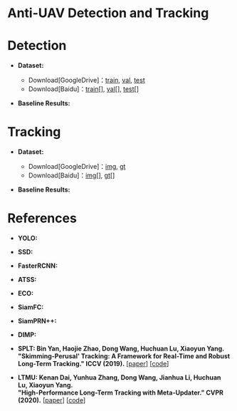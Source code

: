 # Anti-UAV Detection and Tracking

# Detection
* **Dataset:**

  * Download[GoogleDrive]：[train](), [val](), [test]()
  * Download[Baidu]：[train]()[], [val]()[], [test]()[]

* **Baseline Results:**

# Tracking
* **Dataset:**

  * Download[GoogleDrive]：[img](), [gt]()
  * Download[Baidu]：[img]()[], [gt]()[]
* **Baseline Results:**

# References

* **YOLO:**

* **SSD:**

* **FasterRCNN:**

* **ATSS:**

* **ECO:**

* **SiamFC:** 

* **SiamPRN++:**  

* **DIMP:**

* **SPLT: Bin Yan, Haojie Zhao, Dong Wang, Huchuan Lu, Xiaoyun Yang.** <br /> 
  **"Skimming-Perusal' Tracking: A Framework for Real-Time and Robust Long-Term Tracking." ICCV (2019).**
  [[paper](http://openaccess.thecvf.com/content_ICCV_2019/papers/Yan_Skimming-Perusal_Tracking_A_Framework_for_Real-Time_and_Robust_Long-Term_Tracking_ICCV_2019_paper.pdf)]
  [[code](https://github.com/iiau-tracker/SPLT)]

* **LTMU: Kenan Dai, Yunhua Zhang, Dong Wang, Jianhua Li, Huchuan Lu, Xiaoyun Yang.** <br />
  **"High-Performance Long-Term Tracking with Meta-Updater." CVPR (2020).** 
  [[paper](https://arxiv.org/abs/2004.00305)]
  [[code](https://github.com/Daikenan/LTMU)]
